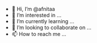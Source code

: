 - 👋 Hi, I’m @afnitaa
- 👀 I’m interested in ...
- 🌱 I’m currently learning ...
- 💞️ I’m looking to collaborate on ...
- 📫 How to reach me ...

<!---
afnitaa/afnitaa is a ✨ special ✨ repository because its `README.md` (this file) appears on your GitHub profile.
You can click the Preview link to take a look at your changes.
--->
